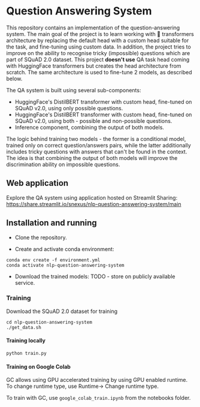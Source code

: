 # Question Answering System

This repository contains an implementation of the question-answering system. The main goal of the project is to learn working
with 🤗 transformers architecture by replacing the default head with a custom head suitable for the task, and fine-tuning using custom data.
In addition, the project tries to improve on the ability to recognise tricky (impossible) questions which are part of SQuAD 2.0 dataset.
This project **doesn't use** QA task head coming with HuggingFace transformers but creates the head architecture from scratch.
The same architecture is used to fine-tune 2 models, as described below. 

The QA system is built using several sub-components:
* HuggingFace's DistilBERT transformer with custom head, fine-tuned on SQuAD v2.0, using only possible questions.
* HuggingFace's DistilBERT transformer with custom head, fine-tuned on SQuAD v2.0, using both - possible and non-possible questions.
* Inference component, combining the output of both models.

The logic behind training two models - the former is a conditional model, trained only on correct question/answers pairs, 
while the latter additionally includes tricky questions with answers that can't be found in the context. 
The idea is that combining the output of both models will improve the discrimination ability on impossible questions.

## Web application 

Explore the QA system using application hosted on Streamlit Sharing:
https://share.streamlit.io/snexus/nlp-question-answering-system/main

## Installation and running

*  Clone the repository.

*  Create and activate conda environment:
```shell script
conda env create -f environment.yml
conda activate nlp-question-answering-system
```

* Download the trained models:
TODO - store on publicly available service.


### Training

Download the SQuAD 2.0 dataset for training

```shell script
cd nlp-question-answering-system
./get_data.sh
```

#### Training locally

```shell script
python train.py
```


#### Training on Google Colab
GC allows using GPU accelerated training by using GPU enabled runtime. To change runtime type, use Runtime-> Change runtime type.

To train with GC, use `google_colab_train.ipynb` from the notebooks folder.